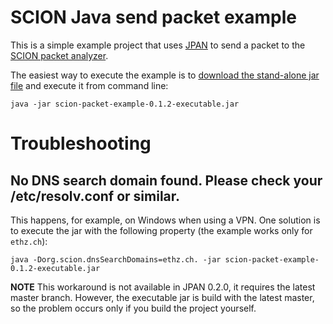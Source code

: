 # SCION Java send packet example

This is a simple example project that uses [JPAN](https://github.com/scionproto-contrib/jpan) to send a packet to the [SCION packet analyzer](https://echoscion.ddns.net/).

The easiest way to execute the example is to [download the stand-alone jar file](https://github.com/netsec-ethz/scion-java-packet-example/releases/download/v0.1.2/scion-packet-example-0.1.2-executable.jar) and
execute it from command line:
```
java -jar scion-packet-example-0.1.2-executable.jar
```

# Troubleshooting

## No DNS search domain found. Please check your /etc/resolv.conf or similar.
This happens, for example, on Windows when using a VPN. One solution is to execute the jar with the following property (the example works only for `ethz.ch`):

```
java -Dorg.scion.dnsSearchDomains=ethz.ch. -jar scion-packet-example-0.1.2-executable.jar
```

**NOTE** This workaround is not available in JPAN 0.2.0, it requires the latest master branch.
However, the executable jar is build with the latest master, so the problem occurs
only if you build the project yourself.